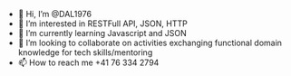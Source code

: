 - 👋 Hi, I’m @DAL1976
- 👀 I’m interested in RESTFull API, JSON, HTTP
- 🌱 I’m currently learning Javascript and JSON
- 💞️ I’m looking to collaborate on activities exchanging functional domain knowledge for tech skills/mentoring
- 📫 How to reach me +41 76 334 2794

<!---
DAL is a ✨ special ✨ repository because its `README.md` (this file) appears on your GitHub profile.
You can click the Preview link to take a look at your changes.
--->
